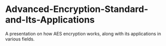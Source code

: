 # Advanced-Encryption-Standard-and-Its-Applications

A presentation on how AES encryption works, along with its applications in various fields.
